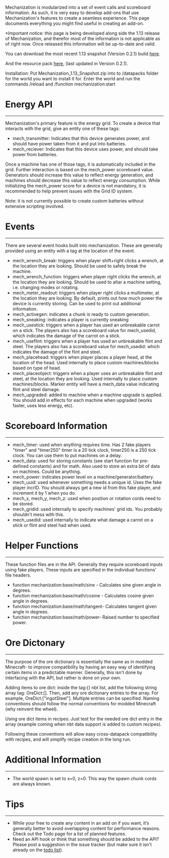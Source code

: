 Mechanization is modularized into a set of event calls and scoreboard information. As such, it is very easy to develop add-ons that use Mechanization's features to create a seamless experience. This page documents everything you might find useful in creating an add-on.

*Important notice: this page is being developed along side the 1.13 release of Mechanization, and therefor most of the information is not applicable as of right now. Once released this information will be up-to-date and valid.

You can download the most recent 1.13 snapshot (Version 0.2.1) build [here](https://www.dropbox.com/s/cw67jjhlp0p7ezg/MechanizationSnapshot.zip?dl=1).

And the resource pack [here](https://www.dropbox.com/s/nfvl386qko6prtz/MechanizationResourcePack.zip?dl=1), (last updated in Version 0.2.1).

Installation: Put Mechanization_1.13_Snapshot.zip into to /datapacks folder for the world you want to install it for. Enter the world and run the commands /reload and /function mechanization:start

# Energy API
***

Mechanization's primary feature is the energy grid. To create a device that interacts with the grid, give an entity one of these tags:
* mech_transmitter: Indicates that this device generates power, and should have power taken from it and put into batteries.
* mech_reciever: Indicates that this device uses power, and should take power from batteries.

Once a machine has one of those tags, it is automatically included in the grid. Further interaction is based on the mech_power scoreboard value. Generators should increase this value to reflect energy generation, and machines should decrease this value to reflect energy consumption. While initializing the mech_power score for a device is not mandatory, it is recommended to help prevent issues with the Grid ID system.

Note: it is not currently possible to create custom batteries without extensive scripting involved.

# Events
***
There are several event hooks built into mechanization. These are generally provided using an entity with a tag at the location of the event.
* mech_wrench_break: triggers when player shift+right clicks a wrench, at the location they are looking. Should be used to safely break the machine.
* mech_wrench_function: triggers when player right clicks the wrench, at the location they are looking. Should be used to altar a machine setting, i.e. changing modes or rotating.
* mech_meter_readout: triggers when player right clicks a multimeter, at the location they are looking. By default, prints out how much power the device is currently storing. Can be used to print out additional information.
* mech_activegen: indicates a chunk is ready to custom generation.
* mech_sneaking: indicates a player is currently sneaking
* mech_usestick: triggers when a player has used an unbreakable carrot on a stick. The players also has a scoreboard value for mech_usedid, which indicates the damage of the carrot on a stick.
* mech_useflint: triggers when a player has used an unbreakable flint and steel. The players also has a scoreboard value for mech_usedid: which indicates the damage of the flint and steel.
* mech_placehead: triggers when player places a player head, at the location of the head. Used internally to place custom machines/blocks based on type of head.
* mech_placeobject: triggers when a player uses an unbreakable flint and steel, at the location they are looking. Used internally to place custom machines/blocks. Marker entity will have a mech_data value indicating flint and steel damage.
* mech_upgraded: added to machine when a machine upgrade is applied. You should add in effects for each machine when upgraded (works faster, uses less energy, etc).

# Scoreboard Information
***
* mech_timer: used when anything requires time. Has 2 fake players "timer" and "timer250" timer is a 20 tick clock, timer250 is a 250 tick clock. You can use them to put machines on a delay.
* mech_data: used for storing constants (see start function for pre-defined constants) and for math. Also used to store an extra bit of data on machines. Could be anything.
* mech_power: indicates power level on a machine/generator/battery.
* mech_uuid: used whenever something needs a unique id. Uses the fake player incrID. You should always get a new id from this fake player, and increment it by 1 when you do.
* mech_x, mech_y, mech_z: used when position or rotation cords need to be stored.
* mech_gridid: used internally to specify machines' grid ids. You probably shouldn't mess with this.
* mech_usedid: used internally to indicate what damage a carrot on a stick or flint and steel had when used.

# Helper Functions
***
These function files are in the API. Generally they require scoreboard inputs using fake players. These inputs are specified in the individual functions' file headers.
* function mechanization:base/math/sine - Calculates sine given angle in degrees.
* function mechanization:base/math/cosine - Calculates cosine given angle in degrees.
* function mechanization:base/math/tangent- Calculates tangent given angle in degrees.
* function mechanization:base/math/power- Raised number to specified power.

# Ore Dictonary
***
The purpose of the ore dictionary is essentially the same as in modded Minecraft- to improve compatibility by having an easy way of identifying certain items in a predictable manner. Generally, this isn't done by interfacing with the API, but rather is done on your own.

Adding items to ore dict: inside the tag:{} nbt list, add the following string array tag: OreDict:[]. Then, add any ore dictionary entries to the array. For example, OreDict:["ingotSteel"]. Multiple entries can be specified. Naming conventions should follow the normal conventions for modded Minecraft (why reinvent the wheel).

Using ore dict items in recipes: Just test for the needed ore dict entry in the array (example coming when nbt data support is added to custom recipes).

Following these conventions will allow easy cross-datapack compatibility with recipes, and will simplify recipe creation in the long run.

# Additional Information
***
* The world spawn is set to x=0, z=0. This way the spawn chunk cords are always known.

# Tips
***
* While your free to create any content in an add on if you want, it’s generally better to avoid overlapping content for performance reasons. Check out the Todo page for a list of planned features.
* Need an API hook or think that something should be added to the API? Please post a suggestion in the issue tracker (but make sure it isn't already on the [todo list](https://github.com/ImCoolYeah105/Mechanization/wiki/Official-TODO-list)).
